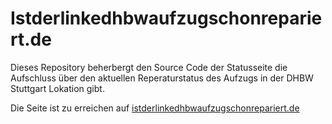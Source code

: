 # Istderlinkedhbwaufzugschonrepariert.de

Dieses Repository beherbergt den Source Code der Statusseite die Aufschluss über den aktuellen Reperaturstatus des Aufzugs in der DHBW Stuttgart Lokation gibt.

Die Seite ist zu erreichen auf [istderlinkedhbwaufzugschonrepariert.de](http://istderlinkedhbwaufzugschonrepariert.de)

